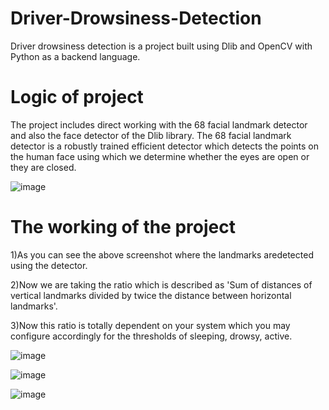 # Driver-Drowsiness-Detection
Driver drowsiness detection is a project built using Dlib and OpenCV with Python as a backend language.

# Logic of project
The project includes direct working with the 68 facial landmark detector and also the face detector of the Dlib library. The 68 facial landmark detector is a robustly trained efficient detector which detects the points on the human face using which we determine whether the eyes are open or they are closed.

![image](https://user-images.githubusercontent.com/91589008/201525346-7dd8e479-2fe5-4c04-802b-72e4816fa77d.png)

# The working of the project
1)As you can see the above screenshot where the landmarks aredetected using the detector.

2)Now we are taking the ratio which is described as 'Sum of distances of vertical landmarks divided by twice the distance between horizontal landmarks'.

3)Now this ratio is totally dependent on your system which you may configure accordingly for the thresholds of sleeping, drowsy, active.

![image](https://user-images.githubusercontent.com/91589008/201525431-9d947e0b-4beb-4938-8066-801c797fa512.png)

![image](https://user-images.githubusercontent.com/91589008/201525496-d2e65155-ff1b-498a-a930-b112402c0133.png)

![image](https://user-images.githubusercontent.com/91589008/201525507-90979742-3e49-41b9-a27e-e2194ba34541.png)

